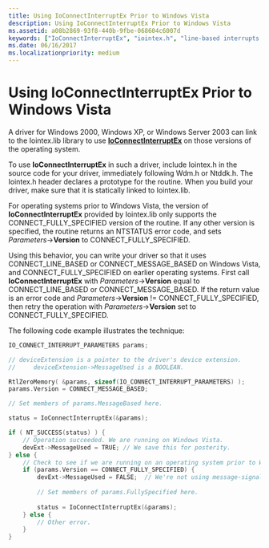 ```yaml
---
title: Using IoConnectInterruptEx Prior to Windows Vista
description: Using IoConnectInterruptEx Prior to Windows Vista
ms.assetid: a08b2869-93f8-440b-9fbe-068604c6007d
keywords: ["IoConnectInterruptEx", "iointex.h", "line-based interrupts WDK kernel", "message-signaled interrupts WDK kernel", "CONNECT_LINE_BASED", "CONNECT_MESSAGE_BASED", "CONNECT_FULLY_SPECIFIED"]
ms.date: 06/16/2017
ms.localizationpriority: medium
---
```


# Using IoConnectInterruptEx Prior to Windows Vista


A driver for Windows 2000, Windows XP, or Windows Server 2003 can link to the Iointex.lib library to use [**IoConnectInterruptEx**](https://msdn.microsoft.com/library/windows/hardware/ff548378) on those versions of the operating system.

To use **IoConnectInterruptEx** in such a driver, include Iointex.h in the source code for your driver, immediately following Wdm.h or Ntddk.h. The Iointex.h header declares a prototype for the routine. When you build your driver, make sure that it is statically linked to Iointex.lib.

For operating systems prior to Windows Vista, the version of **IoConnectInterruptEx** provided by Iointex.lib only supports the CONNECT\_FULLY\_SPECIFIED version of the routine. If any other version is specified, the routine returns an NTSTATUS error code, and sets *Parameters*-&gt;**Version** to CONNECT\_FULLY\_SPECIFIED.

Using this behavior, you can write your driver so that it uses CONNECT\_LINE\_BASED or CONNECT\_MESSAGE\_BASED on Windows Vista, and CONNECT\_FULLY\_SPECIFIED on earlier operating systems. First call **IoConnectInterruptEx** with *Parameters*-&gt;**Version** equal to CONNECT\_LINE\_BASED or CONNECT\_MESSAGE\_BASED. If the return value is an error code and *Parameters*-&gt;**Version** != CONNECT\_FULLY\_SPECIFIED, then retry the operation with *Parameters*-&gt;**Version** set to CONNECT\_FULLY\_SPECIFIED.

The following code example illustrates the technique:

```cpp
IO_CONNECT_INTERRUPT_PARAMETERS params;

// deviceExtension is a pointer to the driver's device extension. 
//     deviceExtension->MessageUsed is a BOOLEAN.

RtlZeroMemory( &params, sizeof(IO_CONNECT_INTERRUPT_PARAMETERS) );
params.Version = CONNECT_MESSAGE_BASED;

// Set members of params.MessageBased here.

status = IoConnectInterruptEx(&params);

if ( NT_SUCCESS(status) ) {
    // Operation succeeded. We are running on Windows Vista.
    devExt->MessageUsed = TRUE; // We save this for posterity.
} else {
    // Check to see if we are running on an operating system prior to Windows Vista.
    if (params.Version == CONNECT_FULLY_SPECIFIED) {
        devExt->MessageUsed = FALSE;  // We're not using message-signaled interrupts.
 
        // Set members of params.FullySpecified here.
 
        status = IoConnectInterruptEx(&params);
    } else {
        // Other error.
    }
}
```

 

 




